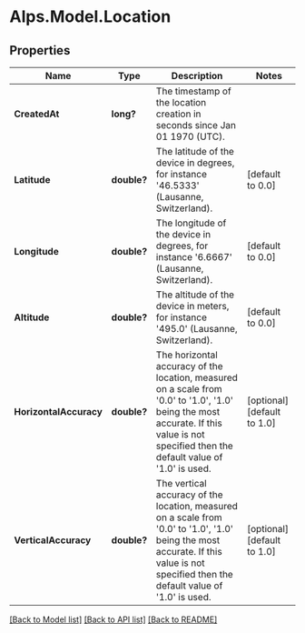 # Alps.Model.Location
## Properties

Name | Type | Description | Notes
------------ | ------------- | ------------- | -------------
**CreatedAt** | **long?** | The timestamp of the location creation in seconds since Jan 01 1970 (UTC).  | 
**Latitude** | **double?** | The latitude of the device in degrees, for instance &#39;46.5333&#39; (Lausanne, Switzerland).  | [default to 0.0]
**Longitude** | **double?** | The longitude of the device in degrees, for instance &#39;6.6667&#39; (Lausanne, Switzerland).  | [default to 0.0]
**Altitude** | **double?** | The altitude of the device in meters, for instance &#39;495.0&#39; (Lausanne, Switzerland).  | [default to 0.0]
**HorizontalAccuracy** | **double?** | The horizontal accuracy of the location, measured on a scale from &#39;0.0&#39; to &#39;1.0&#39;, &#39;1.0&#39; being the most accurate. If this value is not specified then the default value of &#39;1.0&#39; is used.  | [optional] [default to 1.0]
**VerticalAccuracy** | **double?** | The vertical accuracy of the location, measured on a scale from &#39;0.0&#39; to &#39;1.0&#39;, &#39;1.0&#39; being the most accurate. If this value is not specified then the default value of &#39;1.0&#39; is used.  | [optional] [default to 1.0]

[[Back to Model list]](../README.md#documentation-for-models) [[Back to API list]](../README.md#documentation-for-api-endpoints) [[Back to README]](../README.md)

